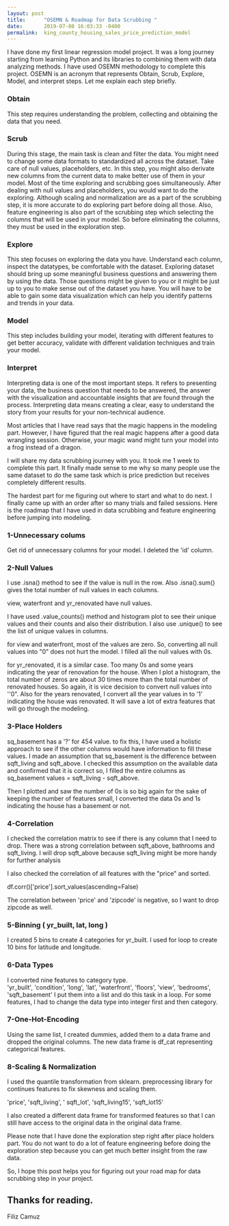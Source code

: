 ```yaml
---
layout: post
title:      "OSEMN & Roadmap for Data Scrubbing "
date:       2019-07-08 16:03:33 -0400
permalink:  king_county_housing_sales_price_prediction_model
---
```



I have done my first linear regression model project. It was a long journey starting from learning Python and its libraries to combining them with data analyzing methods. I have used OSEMN methodology to complete this project.  OSEMN is an acronym that represents Obtain, Scrub, Explore, Model, and interpret steps. Let me explain each step briefly.

### Obtain
This step requires understanding the problem, collecting and obtaining the data that you need.

### Scrub
During this stage, the main task is clean and filter the data. You might need to change some data formats to standardized all across the dataset. Take care of null values, placeholders, etc. In this step, you might also derivate new columns from the current data to make better use of them in your model. Most of the time exploring and scrubbing goes simultaneously. After dealing with null values and placeholders, you would want to do the exploring. Although scaling and normalization are as a part of the scrubbing step, it is more accurate to do exploring part before doing all those. Also, feature engineering is also part of the scrubbing step which selecting the columns that will be used in your model. So before eliminating the columns, they must be used in the exploration step.

### Explore
This step focuses on exploring the data you have. Understand each column, inspect the datatypes, be comfortable with the dataset. Exploring dataset should bring up some meaningful business questions and answering them by using the data. Those questions might be given to you or it might be just up to you to make sense out of the dataset you have. You will have to be able to gain some data visualization which can help you identify patterns and trends in your data.

### Model
This step includes building your model, iterating with different features to get better accuracy, validate with different validation techniques and train your model.

### Interpret
Interpreting data is one of the most important steps. It refers to presenting your data, the business question that needs to be answered, the answer with the visualization and accountable insights that are found through the process. Interpreting data means creating a clear, easy to understand the story from your results for your non-technical audience.



Most articles that I have read says that the magic happens in the modeling part. However, I have figured that the real magic happens after a good data wrangling session. Otherwise, your magic wand might turn your model into a frog instead of a dragon.

I will share my data scrubbing journey with you.  It took me 1 week to complete this part. It finally made sense to me why so many people use the same dataset to do the same task which is price prediction but receives completely different results. 

The hardest part for me figuring out where to start and what to do next.  I finally came up with an order after so many trials and failed sessions. Here is the roadmap that I have used in data scrubbing and feature engineering before jumping into modeling. 

###  1-Unnecessary colums

Get rid of unnecessary columns for your model.   I deleted the 'id' column.

### 2-Null Values

I use .isna()  method to see if the value is null in the row.  Also .isna().sum() gives the total number of null values in each columns. 

view, waterfront and yr_renovated have null values.   

I have used .value_counts()  method and histogram plot to see their unique values and their counts and also their distribution.  I also use .unique() to see the list of unique values in columns.

for view and waterfront, most of the values are zero. So, converting all null values into "0" does not hurt the model. I filled all the null values with 0s.

for yr_renovated, it is a similar case. Too many 0s and some years indicating the year of renovation for the house. When I plot a histogram, the total number of zeros are about 30 times more than the total number of renovated houses. So again, it is vice decision to convert null values into ''0". Also for the years renovated, I convert all the year values in to '1' indicating the house was renovated. It will save a lot of extra features that will go through the modeling.  

### 3-Place Holders

sq_basement has a '?' for 454 value. to fix this, I have used a holistic approach to see if the other columns would have information to fill these values.  I made an assumption that sq_basement is the difference between sqft_living and sqft_above. I checked this assumption on the available data and confirmed that it is correct so, I filled the entire columns as sq_basement values = sqft_living -  sqft_above. 

Then I plotted and saw the number of 0s is so big again for the sake of keeping the number of features small, I converted the data 0s and 1s indicating the house has a basement or not.  

### 4-Correlation

I checked the correlation matrix to see if there is any column that I need to drop. There was a strong correlation between sqft_above, bathrooms and sqft_living. I will drop sqft_above because sqft_living might be more handy for further analysis


I also checked the correlation of all features with the "price" and sorted. 

df.corr()['price'].sort_values(ascending=False)

The correlation between 'price' and 'zipcode' is negative, so I want to drop zipcode as well.
​
### 5-Binning ( yr_built, lat, long  )

I created 5 bins to create 4 categories for yr_built.  I used for loop to create 10 bins for latitude and longitude. 

### 6-Data Types
I converted nine features to category type.  
'yr_built', 'condition', 'long', 'lat', 'waterfront', 'floors', 'view', 'bedrooms', 'sqft_basement'
I put them into a list and do this task in a loop. For some features, I had to change the data type into integer first and then category.

### 7-One-Hot-Encoding

Using the same list, I created dummies, added them to a data frame and dropped the original columns. The new data frame is df_cat representing categorical features.

### 8-Scaling & Normalization

I used the quantile transformation from sklearn. preprocessing library for continues features to fix skewness and scaling them.

'price', 'sqft_living', ' sqft_lot', 'sqft_living15', 'sqft_lot15'

I also created a different data frame for transformed features so that I can still have access to the original data in the original data frame. 

Please note that I have done the exploration step right after place holders part. You do not want to do a lot of feature engineering before doing the exploration step because you can get much better insight from the raw data.  

So, I hope this post helps you for figuring out your road map for data scrubbing step in your project. 

Thanks for reading. 
-- 
Filiz Camuz
